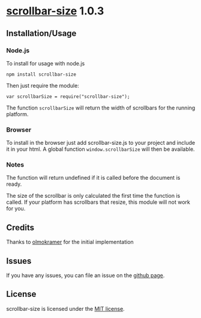 # [scrollbar-size](https://github.com/olympicsoftware/scrollbar-size) 1.0.3

## <a name="installation-usage"></a>Installation/Usage

### Node.js

To install for usage with node.js

    npm install scrollbar-size

Then just require the module:

    var scrollbarSize = require("scrollbar-size");

The function `scrollbarSize` will return the width of scrollbars for the running
platform.

### Browser

To install in the browser just add scrollbar-size.js to your project and include
it in your html. A global function `window.scrollbarSize` will then be
available.

### Notes

The function will return undefined if it is called before the document is ready.

The size of the scrollbar is only calculated the first time the function is
called. If your platform has scrollbars that resize, this module will not work
for you.

## Credits

Thanks to [olmokramer](https://github.com/olmokramer/) for the initial
implementation

## <a name="issues"></a>Issues

If you have any issues, you can file an issue on the
[github page](https://github.com/olympicsoftware/scrollbar-size/issues).

## <a name="license"></a>License

scrollbar-size is licensed under the [MIT license](LICENSE).
